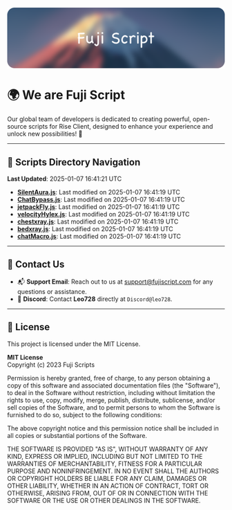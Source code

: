 ![Banner](.github/b.webp)

# 🌍 **We are Fuji Script**

Our global team of developers is dedicated to creating powerful, open-source scripts for Rise Client, designed to enhance your experience and unlock new possibilities! 🌟

---
<!-- SCRIPTS_NAVIGATION_START -->
## 📂 **Scripts Directory Navigation**

**Last Updated**: 2025-01-07 16:41:21 UTC

- **[SilentAura.js](scripts/SilentAura.js)**: Last modified on 2025-01-07 16:41:19 UTC
- **[ChatBypass.js](scripts/ChatBypass.js)**: Last modified on 2025-01-07 16:41:19 UTC
- **[jetpackFly.js](scripts/jetpackFly.js)**: Last modified on 2025-01-07 16:41:19 UTC
- **[velocityHylex.js](scripts/velocityHylex.js)**: Last modified on 2025-01-07 16:41:19 UTC
- **[chestxray.js](scripts/chestxray.js)**: Last modified on 2025-01-07 16:41:19 UTC
- **[bedxray.js](scripts/bedxray.js)**: Last modified on 2025-01-07 16:41:19 UTC
- **[chatMacro.js](scripts/chatMacro.js)**: Last modified on 2025-01-07 16:41:19 UTC

<!-- SCRIPTS_NAVIGATION_END -->

---

## 💬 **Contact Us**  
- 📬 **Support Email**: Reach out to us at [support@fujiscript.com](mailto:support@fujiscript.com) for any questions or assistance.  
- 💬 **Discord**: Contact **Leo728** directly at `Discord@leo728`.

---

## 📜 **License**

This project is licensed under the MIT License.  

**MIT License**  
Copyright (c) 2023 Fuji Scripts  

Permission is hereby granted, free of charge, to any person obtaining a copy of this software and associated documentation files (the "Software"), to deal in the Software without restriction, including without limitation the rights to use, copy, modify, merge, publish, distribute, sublicense, and/or sell copies of the Software, and to permit persons to whom the Software is furnished to do so, subject to the following conditions:  

The above copyright notice and this permission notice shall be included in all copies or substantial portions of the Software.  

THE SOFTWARE IS PROVIDED "AS IS", WITHOUT WARRANTY OF ANY KIND, EXPRESS OR IMPLIED, INCLUDING BUT NOT LIMITED TO THE WARRANTIES OF MERCHANTABILITY, FITNESS FOR A PARTICULAR PURPOSE AND NONINFRINGEMENT. IN NO EVENT SHALL THE AUTHORS OR COPYRIGHT HOLDERS BE LIABLE FOR ANY CLAIM, DAMAGES OR OTHER LIABILITY, WHETHER IN AN ACTION OF CONTRACT, TORT OR OTHERWISE, ARISING FROM, OUT OF OR IN CONNECTION WITH THE SOFTWARE OR THE USE OR OTHER DEALINGS IN THE SOFTWARE.  
